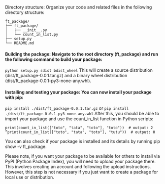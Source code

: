 Directory structure: Organize your code and related files in the following directory structure:

```
ft_package/
├── ft_package/
│   ├── __init__.py
│   └── count_in_list.py
├── setup.py
└── README.md

```

#### Building the package: Navigate to the root directory (ft_package) and run the following command to build your package:
```python setup.py sdist bdist_wheel```
This will create a source distribution (dist/ft_package-0.0.1.tar.gz) and a binary wheel distribution (dist/ft_package-0.0.1-py3-none-any.whl).
#### Installing and testing your package: You can now install your package with pip:
```pip install ./dist/ft_package-0.0.1.tar.gz```
or
```pip install ./dist/ft_package-0.0.1-py3-none-any.whl```
After this, you should be able to import your package and use the count_in_list function in Python scripts:
```from ft_package import count_in_list
print(count_in_list(["toto", "tata", "toto"], "toto"))  # output: 2
”print(count_in_list(["toto", "tata", "toto"], "tutu"))  # output: 0
```
You can also check if your package is installed and its details by running pip show -v ft_package.

Please note, if you want your package to be available for others to install via PyPI (Python Package Index), you will need to upload your package there. This involves creating an account and following the upload instructions. However, this step is not necessary if you just want to create a package for local use or distribution.

